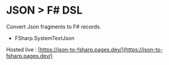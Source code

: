# JSON > F# DSL

Convert Json fragments to F# records.

-   FSharp.SystemTextJson

Hosted live : [https://json-to-fsharp.pages.dev/](https://json-to-fsharp.pages.dev/)
